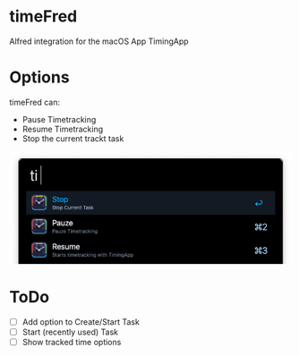 # timeFred
Alfred integration for the macOS App TimingApp

# Options
timeFred can:
- Pause Timetracking
- Resume Timetracking
- Stop the current trackt task

![example](example.png)

# ToDo
- [ ] Add option to Create/Start Task
- [ ] Start (recently used) Task
- [ ] Show tracked time options
